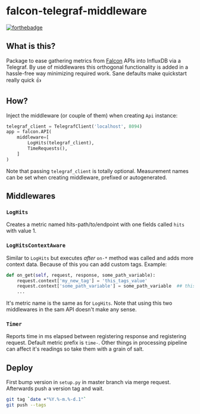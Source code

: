 # falcon-telegraf-middleware

[![forthebadge](https://forthebadge.com/images/badges/no-ragrets.svg)](https://forthebadge.com)

## What is this?

Package to ease gathering metrics from [Falcon](http://falcon.readthedocs.io/) APIs into InfluxDB via a Telegraf.
By use of middlewares this orthogonal functionality is added in a hassle-free way minimizing required work. Sane defaults make quickstart really quick 👍

## How?
Inject the middleware (or couple of them) when creating `Api` instance:

```python
telegraf_client = TelegrafClient('localhost', 8094)
app = falcon.API(
    middleware=[
        LogHits(telegraf_client),
        TimeRequests(),
    ]
)
```

Note that passing `telegraf_client` is totally optional.
Measurement names can be set when creating middleware, prefixed or autogenerated.

## Middlewares
### `LogHits`
Creates a metric named hits-path/to/endpoint with one fields called `hits` with value 1.
### `LogHitsContextAware`
Similar to `LogHits` but executes *after* `on-*` method was called and adds more context data. Because of this you can add custom tags.
Example:
```python
def on_get(self, request, response, some_path_variable):
    request.context['my_new_tag'] = 'this_tags_value'
    request.context['some_path_variable'] = some_path_variable  ## this is unnecessary - it's logged by middleware
    ...
```
It's metric name is the same as for `LogHits`.
Note that using this two middlewares in the sam API doesn't make any sense.
### `Timer`
Reports time in ms elapsed between registering response and registering request. Default metric prefix is `time-`.
Other things in processing pipeline can affect it's readings so take them with a grain of salt. 
## Deploy
First bump version in `setup.py` in master branch via merge request. Afterwards push a version tag and wait.

```bash
git tag `date +"%Y.%-m.%-d.1"`
git push --tags
```
